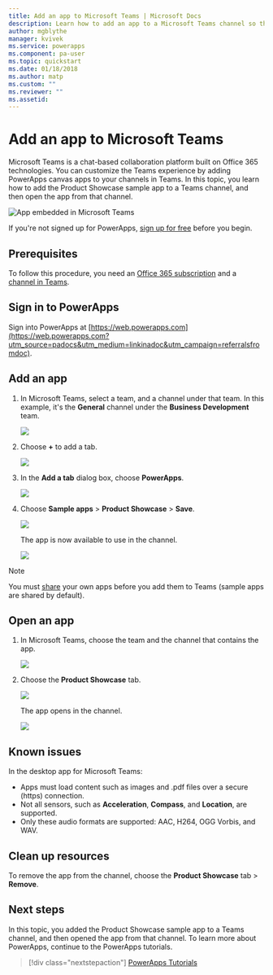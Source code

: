 ```yaml
---
title: Add an app to Microsoft Teams | Microsoft Docs
description: Learn how to add an app to a Microsoft Teams channel so that people you've shared the app with can open it in that channel.
author: mgblythe
manager: kvivek
ms.service: powerapps
ms.component: pa-user
ms.topic: quickstart
ms.date: 01/18/2018
ms.author: matp
ms.custom: ""
ms.reviewer: ""
ms.assetid: 
---
```


# Add an app to Microsoft Teams

Microsoft Teams is a chat-based collaboration platform built on Office 365 technologies. You can customize the Teams experience by adding PowerApps canvas apps to your channels in Teams. In this topic, you learn how to add the Product Showcase sample app to a Teams channel, and then open the app from that channel. 

![App embedded in Microsoft Teams](./media/open-app-embedded-in-teams/embedded-app.png)

If you're not signed up for PowerApps, [sign up for free](https://web.powerapps.com/signup?redirect=marketing&email=) before you begin.

## Prerequisites

To follow this procedure, you need an [Office 365 subscription](https://signup.microsoft.com/Signup?OfferId=467eab54-127b-42d3-b046-3844b860bebf&dl=O365_BUSINESS_PREMIUM&ali=1) and a [channel in Teams](https://www.youtube.com/watch?v=he2f1quaR7M).

## Sign in to PowerApps

Sign into PowerApps at [https://web.powerapps.com](https://web.powerapps.com?utm_source=padocs&utm_medium=linkinadoc&utm_campaign=referralsfromdoc).

## Add an app

1. In Microsoft Teams, select a team, and a channel under that team. In this example, it's the **General** channel under the **Business Development** team.

    ![](./media/open-app-embedded-in-teams/teams-select-channel.png)

2. Choose **+** to add a tab.

    ![](./media/open-app-embedded-in-teams/teams-add-tab.png)

3. In the **Add a tab** dialog box, choose **PowerApps**.

    ![](./media/open-app-embedded-in-teams/add-a-tab.png)

4. Choose **Sample apps** > **Product Showcase** > **Save**.

    ![](./media/open-app-embedded-in-teams/select-an-app.png)

    The app is now available to use in the channel.

    ![](./media/open-app-embedded-in-teams/app-in-channel.png)

> [!NOTE]
> You must [share](../maker/canvas-apps/share-app.md) your own apps before you add them to Teams (sample apps are shared by default).

## Open an app

1. In Microsoft Teams, choose the team and the channel that contains the app.

    ![](./media/open-app-embedded-in-teams/teams-select-channel.png)

2. Choose the **Product Showcase** tab.

    ![](./media/open-app-embedded-in-teams/open-tab.png)

    The app opens in the channel.

    ![](./media/open-app-embedded-in-teams/app-in-channel.png)

## Known issues

In the desktop app for Microsoft Teams:

* Apps must load content such as images and .pdf files over a secure (https) connection.
* Not all sensors, such as **Acceleration**, **Compass**, and **Location**, are supported.
* Only these audio formats are supported: AAC, H264, OGG Vorbis, and WAV.

## Clean up resources

To remove the app from the channel, choose the **Product Showcase** tab > **Remove**.

## Next steps

In this topic, you added the Product Showcase sample app to a Teams channel, and then opened the app from that channel. To learn more about PowerApps, continue to the PowerApps tutorials.

> [!div class="nextstepaction"]
> [PowerApps Tutorials](../maker/canvas-apps/get-started-create-from-blank.md)
